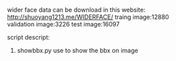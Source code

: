 wider face data can be download in this website:  
http://shuoyang1213.me/WIDERFACE/
traing image:12880  
validation image:3226
test image:16097

script descript:  
1. showbbx.py 
use to show the bbx on image
